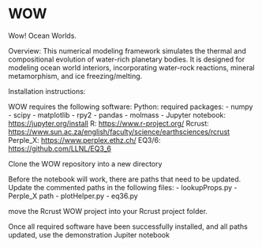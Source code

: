 # WOW

Wow! Ocean Worlds.

Overview:
This numerical modeling framework simulates the thermal and compositional evolution of water-rich planetary bodies. It is designed for modeling ocean world interiors, incorporating water-rock reactions, mineral metamorphism, and ice freezing/melting.


Installation instructions:

WOW requires the following software:
	Python:
		required packages:
			- numpy
			- scipy
			- matplotlib
			- rpy2
			- pandas
			- molmass
			- Jupyter notebook: https://jupyter.org/install
	R: https://www.r-project.org/
	Rcrust: https://www.sun.ac.za/english/faculty/science/earthsciences/rcrust
	Perple_X: https://www.perplex.ethz.ch/
	EQ3/6: https://github.com/LLNL/EQ3_6

Clone the WOW repository into a new directory

Before the notebook will work, there are paths that need to be updated. 
Update the commented paths in the following files:
	- lookupProps.py
	- Perple_X path
	- plotHelper.py
	- eq36.py

move the Rcrust WOW project into your Rcrust project folder. 

Once all required software have been successfully installed, and all paths updated,
use the demonstration Jupiter notebook
